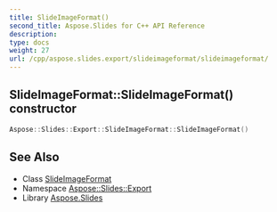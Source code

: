 ```yaml
---
title: SlideImageFormat()
second_title: Aspose.Slides for C++ API Reference
description: 
type: docs
weight: 27
url: /cpp/aspose.slides.export/slideimageformat/slideimageformat/
---
```

## SlideImageFormat::SlideImageFormat() constructor




```cpp
Aspose::Slides::Export::SlideImageFormat::SlideImageFormat()
```

## See Also

* Class [SlideImageFormat](./)
* Namespace [Aspose::Slides::Export](../)
* Library [Aspose.Slides](../../)